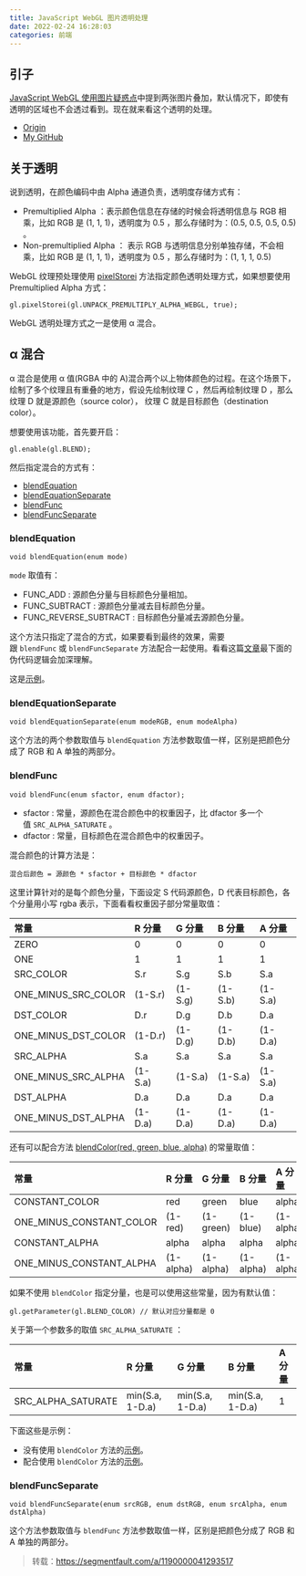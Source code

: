 ```yaml
---
title: JavaScript WebGL 图片透明处理
date: 2022-02-24 16:28:03
categories: 前端
---
```

## 引子

[JavaScript WebGL 使用图片疑惑点](https://github.com/XXHolic/segment/issues/114)中提到两张图片叠加，默认情况下，即使有透明的区域也不会透过看到。现在就来看这个透明的处理。

*   [Origin](https://github.com/XXHolic/segment/issues/115)
*   [My GitHub](https://github.com/XXHolic)

## 关于透明

说到透明，在颜色编码中由 Alpha 通道负责，透明度存储方式有：

*   Premultiplied Alpha ：表示颜色信息在存储的时候会将透明信息与 RGB 相乘，比如 RGB 是 (1, 1, 1)，透明度为 0.5 ，那么存储时为：(0.5, 0.5, 0.5, 0.5) 。
*   Non-premultiplied Alpha ： 表示 RGB 与透明信息分别单独存储，不会相乘，比如 RGB 是 (1, 1, 1)，透明度为 0.5 ，那么存储时为：(1, 1, 1, 0.5)

WebGL 纹理预处理使用 [pixelStorei](https://developer.mozilla.org/en-US/docs/Web/API/WebGLRenderingContext/pixelStorei) 方法指定颜色透明处理方式，如果想要使用 Premultiplied Alpha 方式：

```gl.pixelStorei(gl.UNPACK_PREMULTIPLY_ALPHA_WEBGL, true);```

WebGL 透明处理方式之一是使用 α 混合。

## α 混合

α 混合是使用 α 值(RGBA 中的 A)混合两个以上物体颜色的过程。在这个场景下，绘制了多个纹理且有重叠的地方，假设先绘制纹理 C ，然后再绘制纹理 D ，那么纹理 D 就是源颜色（source color）， 纹理 C 就是目标颜色（destination color）。

想要使用该功能，首先要开启：

```gl.enable(gl.BLEND);```

然后指定混合的方式有：

*   [blendEquation](https://developer.mozilla.org/en-US/docs/Web/API/WebGLRenderingContext/blendEquation)
*   [blendEquationSeparate](https://developer.mozilla.org/en-US/docs/Web/API/WebGLRenderingContext/blendEquationSeparate)
*   [blendFunc](https://developer.mozilla.org/en-US/docs/Web/API/WebGLRenderingContext/blendFunc)
*   [blendFuncSeparate](https://developer.mozilla.org/en-US/docs/Web/API/WebGLRenderingContext/blendFuncSeparate)

### blendEquation

```void blendEquation(enum mode)```

`mode` 取值有：

*   FUNC_ADD : 源颜色分量与目标颜色分量相加。
*   FUNC_SUBTRACT : 源颜色分量减去目标颜色分量。
*   FUNC_REVERSE_SUBTRACT : 目标颜色分量减去源颜色分量。

这个方法只指定了混合的方式，如果要看到最终的效果，需要跟 `blendFunc` 或 `blendFuncSeparate` 方法配合一起使用。看看这篇[文章](http://learnwebgl.brown37.net/11_advanced_rendering/alpha_blending.html?highlight=alpha)最下面的伪代码逻辑会加深理解。

这是[示例](https://xxholic.github.io/lab/segment/98/blend-equation.html)。

### blendEquationSeparate

`void blendEquationSeparate(enum modeRGB, enum modeAlpha)`

这个方法的两个参数取值与 `blendEquation` 方法参数取值一样，区别是把颜色分成了 RGB 和 A 单独的两部分。

### blendFunc

`void blendFunc(enum sfactor, enum dfactor);`

*   sfactor : 常量，源颜色在混合颜色中的权重因子，比 dfactor 多一个值 `SRC_ALPHA_SATURATE` 。
*   dfactor : 常量，目标颜色在混合颜色中的权重因子。

混合颜色的计算方法是：

`混合后颜色 = 源颜色 * sfactor + 目标颜色 * dfactor`

这里计算针对的是每个颜色分量，下面设定 S 代码源颜色，D 代表目标颜色，各个分量用小写 rgba 表示，下面看看权重因子部分常量取值：

| 常量 | R 分量 | G 分量 | B 分量 | A 分量 |
| :-- | :-- | :-- | :-- | :-- |
| ZERO | 0 | 0 | 0 | 0 |
| ONE | 1 | 1 | 1 | 1 |
| SRC_COLOR | S.r | S.g | S.b | S.a |
| ONE_MINUS_SRC_COLOR | (1-S.r) | (1-S.g) | (1-S.b) | (1-S.a) |
| DST_COLOR | D.r | D.g | D.b | D.a |
| ONE_MINUS_DST_COLOR | (1-D.r) | (1-D.g) | (1-D.b) | (1-D.a) |
| SRC_ALPHA | S.a | S.a | S.a | S.a |
| ONE_MINUS_SRC_ALPHA | (1-S.a) | (1-S.a) | (1-S.a) | (1-S.a) |
| DST_ALPHA | D.a | D.a | D.a | D.a |
| ONE_MINUS_DST_ALPHA | (1-D.a) | (1-D.a) | (1-D.a) | (1-D.a) |

还有可以配合方法 [blendColor(red, green, blue, alpha)](https://developer.mozilla.org/en-US/docs/Web/API/WebGLRenderingContext/blendColor) 的常量取值：

| 常量 | R 分量 | G 分量 | B 分量 | A 分量 |
| :-- | :-- | :-- | :-- | :-- |
| CONSTANT_COLOR | red | green | blue | alpha |
| ONE_MINUS_CONSTANT_COLOR | (1-red) | (1-green) | (1-blue) | (1-alpha) |
| CONSTANT_ALPHA | alpha | alpha | alpha | alpha |
| ONE_MINUS_CONSTANT_ALPHA | (1-alpha) | (1-alpha) | (1-alpha) | (1-alpha) |

如果不使用 `blendColor` 指定分量，也是可以使用这些常量，因为有默认值：

`gl.getParameter(gl.BLEND_COLOR) // 默认对应分量都是 0`

关于第一个参数多的取值 `SRC_ALPHA_SATURATE` ：

| 常量 | R 分量 | G 分量 | B 分量 | A 分量 |
| :-- | :-- | :-- | :-- | :-- |
| SRC_ALPHA_SATURATE | min(S.a, 1-D.a) | min(S.a, 1-D.a) | min(S.a, 1-D.a) | 1 |

下面这些是示例：

*   没有使用 `blendColor` 方法的[示例](https://xxholic.github.io/lab/segment/98/blend.html)。
*   配合使用 `blendColor` 方法的[示例](https://xxholic.github.io/lab/segment/98/blend-color.html)。

### blendFuncSeparate

`void blendFuncSeparate(enum srcRGB, enum dstRGB, enum srcAlpha, enum dstAlpha)`

这个方法参数取值与 `blendFunc` 方法参数取值一样，区别是把颜色分成了 RGB 和 A 单独的两部分。
>转载：https://segmentfault.com/a/1190000041293517